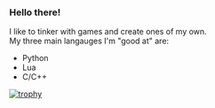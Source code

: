 ### Hello there!
I like to tinker with games and create ones of my own.  
My three main langauges I'm "good at" are:  
- Python
- Lua
- C/C++
  
[![trophy](https://github-profile-trophy.vercel.app/?username=GreffMASTER&theme=onestar&column=-1&margin-w=14&margin-h=14)](https://github.com/ryo-ma/github-profile-trophy)
